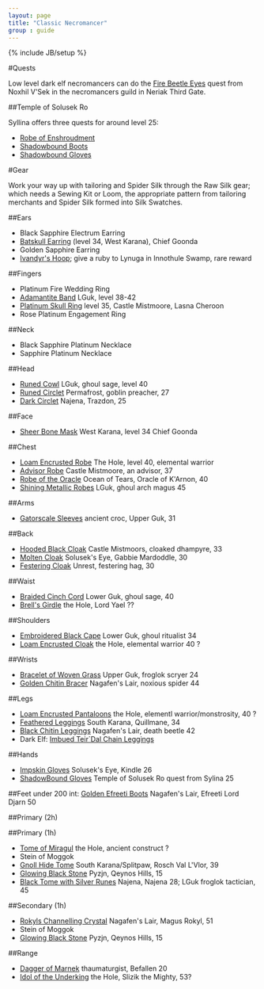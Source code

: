 ```yaml
---
layout: page 
title: "Classic Necromancer" 
group : guide 
---
```

{% include JB/setup %} 


#Quests

Low level dark elf necromancers can do the [Fire Beetle Eyes](http://everquest.allakhazam.com/db/quest.html?quest=731) quest from Noxhil V'Sek in the necromancers guild in Neriak Third Gate.

##Temple of Solusek Ro

Syllina offers three quests for around level 25:

- [Robe of Enshroudment](http://everquest.allakhazam.com/db/quest.html?quest=710)
- [Shadowbound Boots](http://everquest.allakhazam.com/db/quest.html?quest=243)
- [Shadowbound Gloves](http://everquest.allakhazam.com/db/quest.html?quest=709)

#Gear

Work your way up with tailoring and Spider Silk through the Raw Silk gear; which needs a Sewing Kit or Loom, the appropriate pattern from tailoring merchants and Spider Silk formed into Silk Swatches.

##Ears 
- Black Sapphire Electrum Earring
- [Batskull Earring](http://everquest.allakhazam.com/db/item.html?item=1907) (level 34, West Karana), Chief Goonda
- Golden Sapphire Earring
- [Ivandyr's Hoop](http://everquest.allakhazam.com/db/item.html?item=1933); give a ruby to Lynuga in Innothule Swamp, rare reward

##Fingers
- Platinum Fire Wedding Ring
- [Adamantite Band](http://everquest.allakhazam.com/db/item.html?item=1627) LGuk, level 38-42
- [Platinum Skull Ring](http://everquest.allakhazam.com/db/item.html?item=1687) level 35, Castle Mistmoore, Lasna Cheroon
- Rose Platinum Engagement Ring

##Neck
- Black Sapphire Platinum Necklace
- Sapphire Platinum Necklace

##Head
- [Runed Cowl](http://everquest.allakhazam.com/db/item.html?item=1399) LGuk, ghoul sage, level 40
- [Runed Circlet](http://everquest.allakhazam.com/db/item.html?item=1427) Permafrost, goblin preacher, 27
- [Dark Circlet](http://everquest.allakhazam.com/db/item.html?item=1428) Najena, Trazdon, 25

##Face
- [Sheer Bone Mask](http://everquest.allakhazam.com/db/item.html?item=1850) West Karana, level 34 Chief Goonda

##Chest
- [Loam Encrusted Robe](http://everquest.allakhazam.com/db/item.html?item=2095) The Hole, level 40, elemental warrior
- [Advisor Robe](http://everquest.allakhazam.com/db/item.html?item=2087) Castle Mistmoore, an advisor, 37
- [Robe of the Oracle](http://everquest.allakhazam.com/db/item.html?item=2091) Ocean of Tears, Oracle of K'Arnon, 40
- [Shining Metallic Robes](http://everquest.allakhazam.com/db/item.html?item=2098) LGuk, ghoul arch magus 45

##Arms
- [Gatorscale Sleeves](http://everquest.allakhazam.com/db/item.html?item=2237) ancient croc, Upper Guk, 31

##Back
- [Hooded Black Cloak](http://everquest.allakhazam.com/db/item.html?item=2187) Castle Mistmoors, cloaked dhampyre, 33
- [Molten Cloak](http://everquest.allakhazam.com/db/item.html?item=2137) Solusek's Eye, Gabbie Mardoddle, 30
- [Festering Cloak](http://everquest.allakhazam.com/db/item.html?item=2153) Unrest, festering hag, 30

##Waist
- [Braided Cinch Cord](http://everquest.allakhazam.com/db/item.html?item=913) Lower Guk, ghoul sage, 40
- [Brell's Girdle](http://everquest.allakhazam.com/db/item.html?item=2378) the Hole, Lord Yael ??

##Shoulders
- [Embroidered Black Cape](http://everquest.allakhazam.com/db/item.html?item=1020) Lower Guk, ghoul ritualist 34
- [Loam Encrusted Cloak](http://everquest.allakhazam.com/db/item.html?item=2154) the Hole, elemental warrior 40 ?

##Wrists
- [Bracelet of Woven Grass](http://everquest.allakhazam.com/db/item.html?item=776) Upper Guk, froglok scryer 24
- [Golden Chitin Bracer](http://everquest.allakhazam.com/db/item.html?item=837) Nagafen's Lair, noxious spider 44

##Legs
- [Loam Encrusted Pantaloons](http://everquest.allakhazam.com/db/item.html?item=1291) the Hole, elementl warrior/monstrosity, 40 ?
- [Feathered Leggings](http://everquest.allakhazam.com/db/item.html?item=1273) South Karana, Quillmane, 34
- [Black Chitin Leggings](http://everquest.allakhazam.com/db/item.html?item=1312) Nagafen's Lair, death beetle 42
- Dark Elf: [Imbued Teir`Dal Chain Leggings](http://everquest.allakhazam.com/db/item.html?item=6320)

##Hands
- [Impskin Gloves](http://everquest.allakhazam.com/db/item.html?item=1525) Solusek's Eye, Kindle 26
- [ShadowBound Gloves](http://everquest.allakhazam.com/db/item.html?item=4016) Temple of Solusek Ro quest from Sylina 25

##Feet
under 200 int: [Golden Efreeti Boots](http://everquest.allakhazam.com/db/item.html?item=1766) Nagafen's Lair, Efreeti Lord Djarn 50

##Primary (2h)

##Primary (1h)
- [Tome of Miragul](http://everquest.allakhazam.com/db/item.html?item=5734) the Hole, ancient construct ?
- Stein of Moggok
- [Gnoll Hide Tome](http://everquest.allakhazam.com/db/item.html?item=2299) South Karana/Splitpaw, Rosch Val L'Vlor, 39
- [Glowing Black Stone](http://everquest.allakhazam.com/db/item.html?item=2297) Pyzjn, Qeynos Hills, 15
- [Black Tome with Silver Runes](http://everquest.allakhazam.com/db/item.html?item=2274) Najena, Najena 28; LGuk froglok tactician, 45

##Secondary (1h)
- [Rokyls Channelling Crystal](http://everquest.allakhazam.com/db/item.html?item=2323) Nagafen's Lair, Magus Rokyl, 51
- Stein of Moggok
- [Glowing Black Stone](http://everquest.allakhazam.com/db/item.html?item=2297) Pyzjn, Qeynos Hills, 15

##Range
- [Dagger of Marnek](http://everquest.allakhazam.com/db/item.html?item=590) thaumaturgist, Befallen 20
- [Idol of the Underking](http://everquest.allakhazam.com/db/item.html?item=2307) the Hole, Slizik the Mighty, 53?
